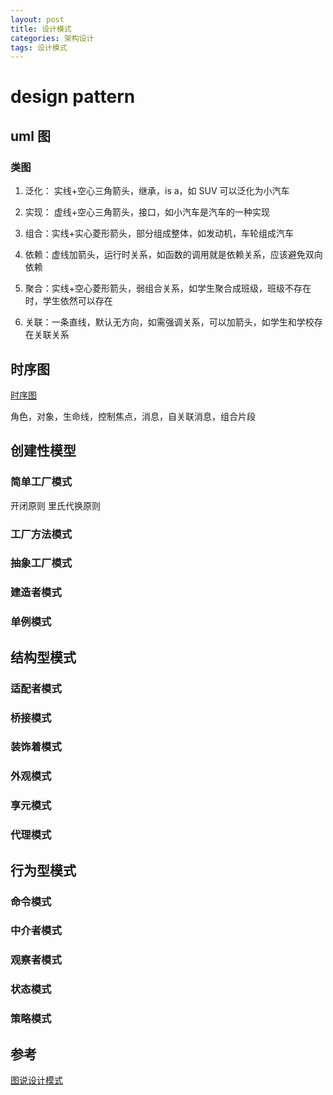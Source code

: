 ```yaml
---
layout: post
title: 设计模式 
categories: 架构设计
tags: 设计模式
---
```


# design pattern

## uml 图

### 类图

1.  泛化： 实线+空心三角箭头，继承，is a，如 SUV 可以泛化为小汽车

1.  实现： 虚线+空心三角箭头，接口，如小汽车是汽车的一种实现

1.  组合：实线+实心菱形箭头，部分组成整体，如发动机，车轮组成汽车

1.  依赖：虚线加箭头，运行时关系，如函数的调用就是依赖关系，应该避免双向依赖

1.  聚合：实线+空心菱形箭头，弱组合关系，如学生聚合成班级，班级不存在时，学生依然可以存在

1.  关联：一条直线，默认无方向，如需强调关系，可以加箭头，如学生和学校存在关联关系


## 时序图

[时序图](https://blog.csdn.net/fly_zxy/article/details/80911942)


角色，对象，生命线，控制焦点，消息，自关联消息，组合片段


## 创建性模型

### 简单工厂模式


开闭原则
里氏代换原则

### 工厂方法模式

### 抽象工厂模式

### 建造者模式

### 单例模式

## 结构型模式

### 适配者模式
### 桥接模式
### 装饰着模式
### 外观模式
### 享元模式
### 代理模式


## 行为型模式

### 命令模式
### 中介者模式
### 观察者模式
### 状态模式
### 策略模式


## 参考

[图说设计模式](https://design-patterns.readthedocs.io/zh_CN/latest/creational_patterns/creational.html)
